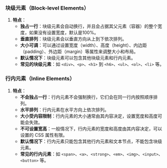 ### 块级元素（Block-level Elements）

1.  **特点**：
    -   **独占一行**：块级元素会自动换行，并且会占据其父元素（容器）的整个宽度，如果没有设置宽度，默认是100%。
    -   **垂直排列**：块级元素会以垂直方向从上到下依次排列。
    -   **大小可调**：可以通过设置宽度（width）、高度（height）、内边距（padding）、外边距（margin）等属性来调整大小和布局。
    -   **默认情况下**：块级元素可以包含其他块级元素和行内元素。
    -   **常见的块级元素**：如 `<div>`、`<p>`、`<h1>` 到 `<h6>`、`<ul>`、`<ol>`、`<li>` 等。

### 行内元素（Inline Elements）

1.  **特点**：
    -   **不会独占一行**：行内元素不会强制换行，它们会在同一行内按照顺序排列。
    -   **水平排列**：行内元素在水平方向上依次排列。
    -   **大小受内容限制**：行内元素的大小通常由其内容决定，设置宽度和高度可能会失效。
    -   **不可设置宽高**：一般情况下，行内元素的宽度和高度由其内容决定，可以设置的 CSS 属性有限。
    -   **默认情况下**：行内元素只能包含其他行内元素和文本节点，不能包含块级元素。
    -   **常见的行内元素**：如 `<span>`、`<a>`、`<strong>`、`<em>`、`<img>`、`<input>`、`<button>` 等。
<!--stackedit_data:
eyJoaXN0b3J5IjpbNDk4OTc3ODU1XX0=
-->